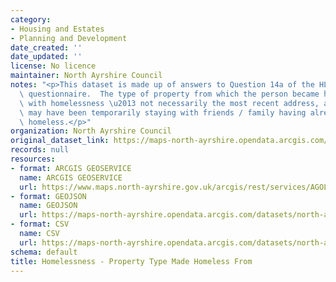 ```yaml
---
category:
- Housing and Estates
- Planning and Development
date_created: ''
date_updated: ''
license: No licence
maintainer: North Ayrshire Council
notes: "<p>This dataset is made up of answers to Question 14a of the HL1 homelessness\
  \ questionnaire.  The type of property from which the person became homeless / threatened\
  \ with homelessness \u2013 not necessarily the most recent address, as applicants\
  \ may have been temporarily staying with friends / family having already become\
  \ homeless.</p>"
organization: North Ayrshire Council
original_dataset_link: https://maps-north-ayrshire.opendata.arcgis.com/maps/north-ayrshire::homelessness-property-type-made-homeless-from
records: null
resources:
- format: ARCGIS GEOSERVICE
  name: ARCGIS GEOSERVICE
  url: https://www.maps.north-ayrshire.gov.uk/arcgis/rest/services/AGOL/Open_Data_Portal3/MapServer/23
- format: GEOJSON
  name: GEOJSON
  url: https://maps-north-ayrshire.opendata.arcgis.com/datasets/north-ayrshire::homelessness-property-type-made-homeless-from.geojson?outSR=%7B%22latestWkid%22%3A27700%2C%22wkid%22%3A27700%7D
- format: CSV
  name: CSV
  url: https://maps-north-ayrshire.opendata.arcgis.com/datasets/north-ayrshire::homelessness-property-type-made-homeless-from.csv?outSR=%7B%22latestWkid%22%3A27700%2C%22wkid%22%3A27700%7D
schema: default
title: Homelessness - Property Type Made Homeless From
---
```

